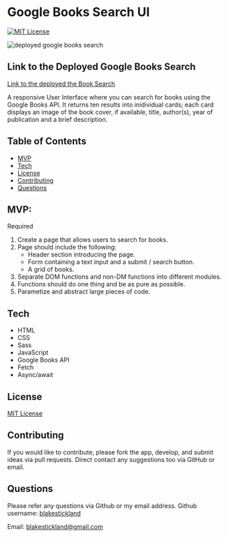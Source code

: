 # Google Books Search UI

[![MIT License](https://img.shields.io/badge/MIT-License-brightgreen)](https://choosealicense.com/licenses/)


![deployed google books search](https://user-images.githubusercontent.com/73763708/141678716-e1bc46c0-70c2-424d-b6c6-ee22ae01fbc1.png)

## Link to the Deployed Google Books Search
[Link to the deployed the Book Search](https://blakestickland.github.io/google-book-search/)  
  
  <!-- Description of the project -->
  A responsive User Interface where you can search for books using the Google Books API. It returns ten results into inidividual cards; each card displays an image of the book cover, if available, title, author(s), year of publication and a brief description.  

  ## Table of Contents
  * [MVP](#mvp)
  * [Tech](#tech)
  * [License](#license)
  * [Contributing](#contributing)
  * [Questions](#questions)

## MVP:
Required
1. Create a page that allows users to search for books.
2. Page should include the following:
    - Header section introducing the page.
    - Form containing a text input and a submit / search button.
    - A grid of books.
3. Separate DOM functions and non-DM functions into different modules.
4. Functions should do one thing and be as pure as possible. 
5. Parametize and abstract large pieces of code. 

## Tech
* HTML
* CSS 
* Sass 
* JavaScript
* Google Books API
* Fetch
* Async/await

## License
[MIT License](https://choosealicense.com/licenses/)

## Contributing
If you would like to contribute, please fork the app, develop, and submit ideas via pull requests. Direct contact any suggestions too via GitHub or email.

## Questions
Please refer any questions via Github or my email address.
Github username: [blakestickland](https://github.com/blakestickland)

Email: blakestickland@gmail.com
